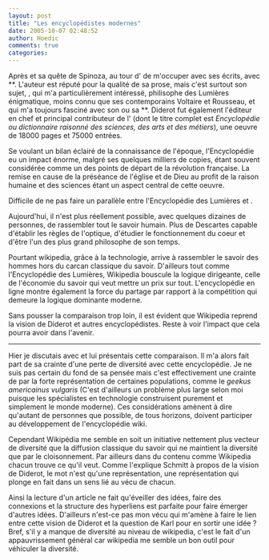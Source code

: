 ```yaml
---
layout: post
title: "Les encyclopédistes modernes"
date: 2005-10-07 02:48:52
author: Hoedic
comments: true
categories: 
---
```



Après  et sa quête de Spinoza, au tour d' de m'occuper avec ses écrits, avec **. L'auteur est réputé pour la qualité de sa prose, mais c'est surtout son sujet, , qui m'a particulièrement intéressé, philisophe des Lumières énigmatique, moins connu que ses contemporains Voltaire et Rousseau, et qui m'a toujours fasciné avec son  ou sa **. Diderot fut également l'éditeur en chef et principal contributeur de l'  (dont le titre complet est *Encyclopédie ou dictionnaire raisonné des sciences, des arts et des métiers*), une oeuvre de 18000 pages et 75000 entrées.

Se voulant un bilan éclairé de la connaissance de l'époque, l'Encyclopédie eu un impact énorme, malgré ses quelques milliers de copies, étant souvent considérée comme un des points de départ de la révolution française. La remise en cause de la préséance de l'église et de Dieu au profit de la raison humaine et des sciences étant un aspect central de cette oeuvre.

Difficile de ne pas faire un parallèle entre l'Encyclopédie des Lumières et .

Aujourd'hui, il n'est plus réellement possible, avec quelques dizaines de personnes, de rassembler tout le savoir humain. Plus de Descartes capable d'établir les règles de l'optique, d'étudier le fonctionnement du coeur et d'être l'un des plus grand philosophe de son temps.

Pourtant wikipedia, grâce à la technologie, arrive à rassembler le savoir des hommes hors du carcan classique du savoir. D'ailleurs tout comme l'Encyclopédie des Lumières, Wikipedia bouscule la logique dirigeante, celle de l'économie du savoir qui veut mettre un prix sur tout. L'encyclopédie en ligne montre également la force du partage par rapport à la compétition qui demeure la logique dominante moderne.

Sans pousser la comparaison trop loin, il est évident que Wikipedia reprend la vision de Diderot et autres encyclopédistes. Reste à voir l'impact que cela pourra avoir dans l'avenir.

***

Hier je discutais avec  et lui présentais cette comparaison. Il m'a alors fait part de sa crainte d'une perte de diversité avec cette encyclopédie. Je ne suis pas certain du fond de sa pensée mais c'est effectivement une crainte de par la forte représentation de certaines populations, comme le *geekus americainus vulgaris* (C'est d'ailleurs un problème plus large selon moi puisque les spécialistes en technologie construisent purement et simplement le monde moderne). Ces considérations amènent à dire qu'autant de personnes que possible, de tous horizons, doivent participer au développement de l'encyclopédie wiki.

Cependant Wikipédia me semble en soit un initiative nettement plus vecteur de diversité que la diffusion classique du savoir qui ne maintient la diversité que par le cloisonnement. Par ailleurs dans du contenu comme Wikipedia chacun trouve ce qu'il veut. Comme l'explique Schmitt à propos de la vision de Diderot, le mot n'est qu'une représentation, une représentation qui plonge en fait dans un sens lié au vécu de chacun.

Ainsi la lecture d'un article ne fait qu'éveiller des idées, faire des connexions et la structure des hyperliens est parfaite pour faire émerger d'autres idées. D'ailleurs n'est-ce pas mon vécu qui m'amène à faire le lien entre cette vision de Diderot et la question de Karl pour en sortir une idée ? Bref, s'il y a manque de diversité au niveau de wikipedia, c'est le fait d'un appauvrissement général car wikipedia me semble un bon outil pour véhiculer la diversité.